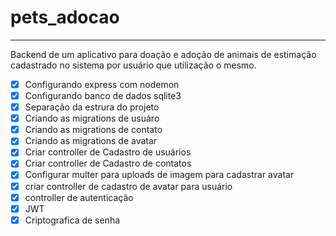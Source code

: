 # pets_adocao

***
Backend de um aplicativo para doação e adoção de animais de estimação cadastrado no sistema por usuário que utilização o mesmo.


- [X] Configurando express com nodemon
- [x] Configurando banco de dados sqlite3
- [x] Separação da estrura do projeto
- [X] Criando as migrations de usuáro
- [X] Criando as migrations de contato
- [X] Criando as migrations de avatar
- [x] Criar controller de Cadastro de usuários
- [x] Criar controller de Cadastro de contatos
- [x] Configurar multer para uploads de imagem para cadastrar avatar
- [x] criar controller de cadastro de avatar para usuário
- [X] controller de autenticação 
- [X] JWT
- [x] Criptografica de senha